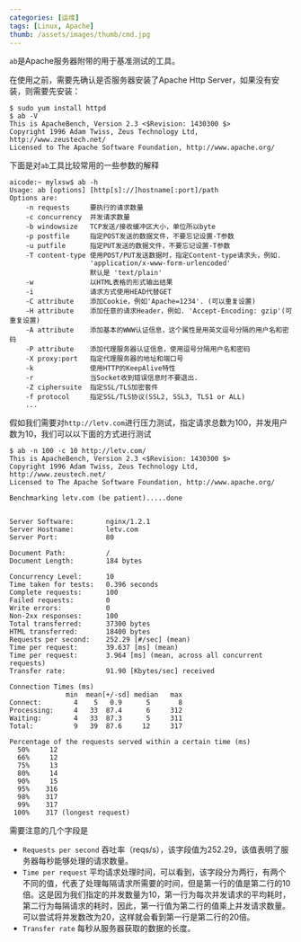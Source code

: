 ```yaml
---
categories: [运维]
tags: [Linux, Apache]
thumb: /assets/images/thumb/cmd.jpg
---
```


`ab`是Apache服务器附带的用于基准测试的工具。

在使用之前，需要先确认是否服务器安装了Apache Http Server，如果没有安装，则需要先安装：


    $ sudo yum install httpd
    $ ab -V
    This is ApacheBench, Version 2.3 <$Revision: 1430300 $>
    Copyright 1996 Adam Twiss, Zeus Technology Ltd, http://www.zeustech.net/
    Licensed to The Apache Software Foundation, http://www.apache.org/

下面是对`ab`工具比较常用的一些参数的解释


    aicode:~ mylxsw$ ab -h
    Usage: ab [options] [http[s]://]hostname[:port]/path
    Options are:
        -n requests     要执行的请求数量
        -c concurrency  并发请求数量
        -b windowsize   TCP发送/接收缓冲区大小，单位所以byte
        -p postfile     指定POST发送的数据文件，不要忘记设置-T参数
        -u putfile      指定PUT发送的数据文件，不要忘记设置-T参数
        -T content-type 使用POST/PUT发送数据时，指定Content-type请求头，例如.
                        'application/x-www-form-urlencoded'
                        默认是 'text/plain'
        -w              以HTML表格的形式输出结果
        -i              请求方式使用HEAD代替GET
        -C attribute    添加Cookie，例如'Apache=1234'. (可以重复设置)
        -H attribute    添加任意的请求Header，例如. 'Accept-Encoding: gzip'(可重复设置)
        -A attribute    添加基本的WWW认证信息，这个属性是用英文逗号分隔的用户名和密码
        -P attribute    添加代理服务器认证信息，使用逗号分隔用户名和密码
        -X proxy:port   指定代理服务器的地址和端口号
        -k              使用HTTP的KeepAlive特性
        -r              当Socket收到错误信息时不要退出.
        -Z ciphersuite  指定SSL/TLS加密套件
        -f protocol     指定SSL/TLS协议(SSL2, SSL3, TLS1 or ALL)
        ...


假如我们需要对`http://letv.com`进行压力测试，指定请求总数为100，并发用户数为10，我们可以以下面的方式进行测试

    $ ab -n 100 -c 10 http://letv.com/
    This is ApacheBench, Version 2.3 <$Revision: 1430300 $>
    Copyright 1996 Adam Twiss, Zeus Technology Ltd, http://www.zeustech.net/
    Licensed to The Apache Software Foundation, http://www.apache.org/

    Benchmarking letv.com (be patient).....done


    Server Software:        nginx/1.2.1
    Server Hostname:        letv.com
    Server Port:            80

    Document Path:          /
    Document Length:        184 bytes

    Concurrency Level:      10
    Time taken for tests:   0.396 seconds
    Complete requests:      100
    Failed requests:        0
    Write errors:           0
    Non-2xx responses:      100
    Total transferred:      37300 bytes
    HTML transferred:       18400 bytes
    Requests per second:    252.29 [#/sec] (mean)
    Time per request:       39.637 [ms] (mean)
    Time per request:       3.964 [ms] (mean, across all concurrent requests)
    Transfer rate:          91.90 [Kbytes/sec] received

    Connection Times (ms)
                  min  mean[+/-sd] median   max
    Connect:        4    5   0.9      5       8
    Processing:     4   33  87.4      6     312
    Waiting:        4   33  87.3      5     311
    Total:          9   39  87.6     12     317

    Percentage of the requests served within a certain time (ms)
      50%     12
      66%     12
      75%     13
      80%     14
      90%     15
      95%    316
      98%    317
      99%    317
     100%    317 (longest request)


需要注意的几个字段是

- `Requests per second` 吞吐率（reqs/s），该字段值为252.29，该值表明了服务器每秒能够处理的请求数量。
- `Time per request` 平均请求处理时间，可以看到，该字段分为两行，有两个不同的值，代表了处理每隔请求所需要的时间，但是第一行的值是第二行的10倍。这是因为我们指定的并发数量为10，第一行为每次并发请求的平均耗时，第二行为每隔请求的耗时，因此，第一行值为第二行的值乘上并发请求数量。可以尝试将并发数改为20，这样就会看到第一行是第二行的20倍。
- `Transfer rate` 每秒从服务器获取的数据的长度。
